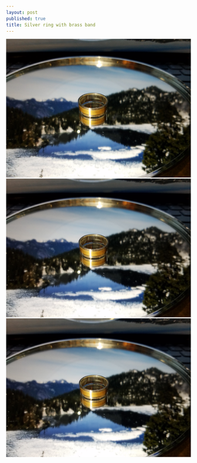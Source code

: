 ```yaml
---
layout: post
published: true
title: Silver ring with brass band
---
```

![flat_silver_brass_8.jpg](/images/jewelry/rings/flat_silver_brass_8.jpg)
![flat_silver_brass_8-2.jpg](/images/jewelry/rings/flat_silver_brass_8-2.jpg)
![flat_silver_brass_8-3.jpg](/images/jewelry/rings/flat_silver_brass_8-3.jpg)